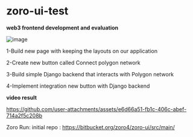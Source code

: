 # zoro-ui-test

**web3 frontend development and evaluation**


![image](https://github.com/user-attachments/assets/38a6a653-72e9-4bf3-926f-570941126c78)


1-Build new page with keeping the layouts on our application

2-Create new button called Connect polygon network

3-Build simple Django backend that interacts with Polygon network

4-Implement integration new button with Django backend

**video   result** 


https://github.com/user-attachments/assets/e6d66a51-fb1c-406c-abef-714a2f5c208b



Zoro Run: initial repo : https://bitbucket.org/zoro4/zoro-ui/src/main/
